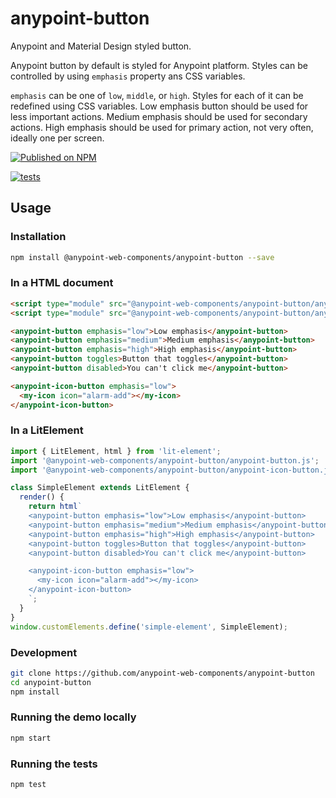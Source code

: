 # anypoint-button

Anypoint and Material Design styled button.

Anypoint button by default is styled for Anypoint platform. Styles can be controlled by using `emphasis` property ans CSS variables.

`emphasis` can be one of `low`, `middle`, or `high`. Styles for each of it can be redefined using CSS variables.
Low emphasis button should be used for less important actions.
Medium emphasis should be used for secondary actions.
High emphasis should be used for primary action, not very often, ideally one per screen.

[![Published on NPM](https://img.shields.io/npm/v/@anypoint-web-components/anypoint-button.svg)](https://www.npmjs.com/package/@anypoint-web-components/anypoint-button)


[![tests](https://github.com/anypoint-web-components/anypoint-button/actions/workflows/deployment.yml/badge.svg)](https://github.com/anypoint-web-components/anypoint-button/actions/workflows/deployment.yml)

## Usage

### Installation

```sh
npm install @anypoint-web-components/anypoint-button --save
```

### In a HTML document

```html
<script type="module" src="@anypoint-web-components/anypoint-button/anypoint-button.js"></script>
<script type="module" src="@anypoint-web-components/anypoint-button/anypoint-icon-button.js"></script>

<anypoint-button emphasis="low">Low emphasis</anypoint-button>
<anypoint-button emphasis="medium">Medium emphasis</anypoint-button>
<anypoint-button emphasis="high">High emphasis</anypoint-button>
<anypoint-button toggles>Button that toggles</anypoint-button>
<anypoint-button disabled>You can't click me</anypoint-button>

<anypoint-icon-button emphasis="low">
  <my-icon icon="alarm-add"></my-icon>
</anypoint-icon-button>
```

### In a LitElement

```js
import { LitElement, html } from 'lit-element';
import '@anypoint-web-components/anypoint-button/anypoint-button.js';
import '@anypoint-web-components/anypoint-button/anypoint-icon-button.js';

class SimpleElement extends LitElement {
  render() {
    return html`
    <anypoint-button emphasis="low">Low emphasis</anypoint-button>
    <anypoint-button emphasis="medium">Medium emphasis</anypoint-button>
    <anypoint-button emphasis="high">High emphasis</anypoint-button>
    <anypoint-button toggles>Button that toggles</anypoint-button>
    <anypoint-button disabled>You can't click me</anypoint-button>

    <anypoint-icon-button emphasis="low">
      <my-icon icon="alarm-add"></my-icon>
    </anypoint-icon-button>
    `;
  }
}
window.customElements.define('simple-element', SimpleElement);
```

### Development

```sh
git clone https://github.com/anypoint-web-components/anypoint-button
cd anypoint-button
npm install
```

### Running the demo locally

```sh
npm start
```

### Running the tests

```sh
npm test
```
